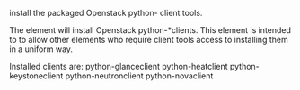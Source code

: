 install the packaged Openstack python- client tools.

The element will install Openstack python-*clients.
This element is intended to to allow other elements who require client tools
access to installing them in a uniform way.

Installed clients are:
    python-glanceclient
    python-heatclient
    python-keystoneclient
    python-neutronclient
    python-novaclient
